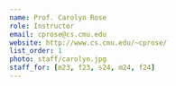 ```yaml
---
name: Prof. Carolyn Rose
role: Instructor
email: cprose@cs.cmu.edu
website: http://www.cs.cmu.edu/~cprose/
list_order: 1
photo: staff/carolyn.jpg
staff_for: [m23, f23, s24, m24, f24]
---
```

